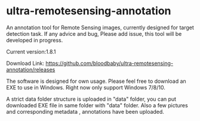 # ultra-remotesensing-annotation
An annotation tool for Remote Sensing images, currently designed for target detection task. If any advice and bug, Please add issue, this tool will be developed in progress.

Current version:1.8.1

Download Link: https://github.com/bloodbaby/ultra-remotesensing-annotation/releases

The software is designed for own usage. Please feel free to download an EXE to use in Windows.
Right now only support Windows 7/8/10.

A strict data folder structure is uploaded in "data" folder, you can put downloaded EXE file in same folder with "data" folder.
Also a few pictures and corresponding metadata , annotations have been uploaded.

